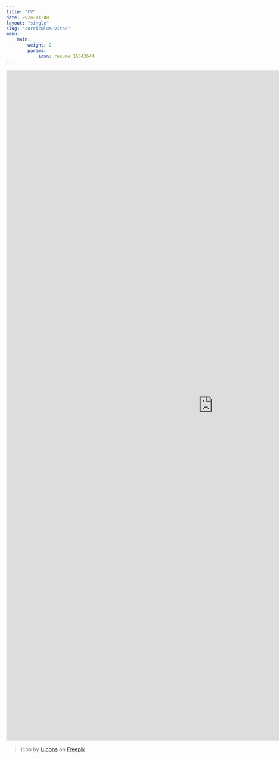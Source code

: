 ```yaml
---
title: "CV"
date: 2024-11-08
layout: "single"
slug: "curriculum-vitae"
menu:
    main:
        weight: 2
        params: 
            icon: resume_16542644
---
```


<!-- https://stackoverflow.com/questions/291813/recommended-way-to-embed-pdf-in-html -->
<embed src="https://drive.google.com/file/d/14nnMuFqk1JdIdYefVlxn4M5fjpwA9MsC/preview" width="1110" height="1796">
<!-- width="500" height="375" -->

> icon by [UIcons](https://freepik.com/icon/resume_16542644#fromView=search&page=1&position=1&uuid=01af8039-1b43-44e7-aff0-905c920bdba3) on [Freepik](https://freepik.com/)